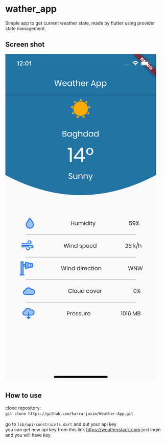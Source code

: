 # wather_app

Simple app to get current weather state, made by flutter using provider state management.<br>

## Screen shot 
![Home Screen](https://github.com/karrarjasim/Weather-App/blob/master/screenshot/%20ScreenShot.png)

## How to use

clone  repository: <br>
`git clone https://github.com/karrarjasim/Weather-App.git` <br><br>
go to `lib/api/constraints.dart` and put your api key <br>
you can get new api key from this link https://weatherstack.com just login and you will have key.
